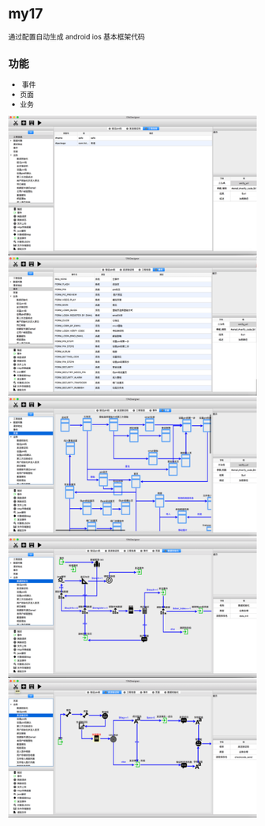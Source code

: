 # my17


通过配置自动生成 android ios 基本框架代码


## 功能

*  事件
*  页面
*  业务

![pics-p0](https://github.com/dizhanbin/my17/blob/master/pics/p0.png)
![pics-p1](https://github.com/dizhanbin/my17/blob/master/pics/p1.png)
![pics-p2](https://github.com/dizhanbin/my17/blob/master/pics/p2.png)
![pics-p3](https://github.com/dizhanbin/my17/blob/master/pics/p3.png)
![pics-p4](https://github.com/dizhanbin/my17/blob/master/pics/p4.png)

